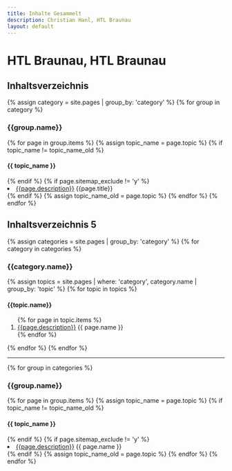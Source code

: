 ```yaml
---
title: Inhalte Gesammelt
description: Christian Hanl, HTL Braunau
layout: default
---
```


# HTL Braunau, HTL Braunau

## Inhaltsverzeichnis

{% assign category = site.pages | group_by: 'category' %}
{% for group in category %}
<h3>{{group.name}}</h3>
{% for page in group.items %}
{% assign topic_name = page.topic %}
{% if topic_name != topic_name_old %}
<h4>{{ topic_name }}</h4>
{% endif %}
{% if page.sitemap_exclude != 'y' %}
<li><a href="{{page.url}}">{{page.description}}</a> {{page.title}}</li>
{% endif %}
{% assign topic_name_old = page.topic %}
{% endfor %}
{% endfor %}


## Inhaltsverzeichnis 5

{% assign categories = site.pages | group_by: 'category' %}
{% for category in categories %}
<h3>{{category.name}}</h3>
{% assign topics = site.pages | where: 'category', category.name | group_by: 'topic' %}
{% for topic in topics %}
<h4>{{topic.name}}</h4>
<ol>
{% for page in topic.items %}
<li><a href="{{page.url}}">{{page.description}}</a> {{ page.name }}</li>
{% endfor %}
</ol>
{% endfor %}
{% endfor %}

----

{% for group in categories %}
<h3>{{group.name}}</h3>
{% for page in group.items %}
{% assign topic_name = page.topic %}
{% if topic_name != topic_name_old %}
<h4>{{ topic_name }}</h4>
{% endif %}
{% if page.sitemap_exclude != 'y' %}
<li><a href="{{page.url}}">{{page.description}}</a> {{ page.name }}</li>
{% endif %}
{% assign topic_name_old = page.topic %}
{% endfor %}
{% endfor %}